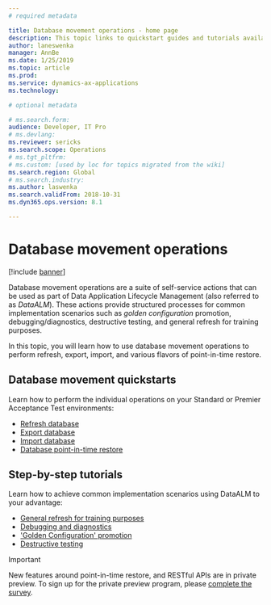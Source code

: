 ```yaml
---
# required metadata

title: Database movement operations - home page
description: This topic links to quickstart guides and tutorials available for Database Movement features in Lifecycle Services. 
author: laneswenka
manager: AnnBe
ms.date: 1/25/2019
ms.topic: article
ms.prod: 
ms.service: dynamics-ax-applications
ms.technology: 

# optional metadata

# ms.search.form: 
audience: Developer, IT Pro
# ms.devlang: 
ms.reviewer: sericks
ms.search.scope: Operations
# ms.tgt_pltfrm: 
# ms.custom: [used by loc for topics migrated from the wiki]
ms.search.region: Global
# ms.search.industry: 
ms.author: laswenka
ms.search.validFrom: 2018-10-31
ms.dyn365.ops.version: 8.1

---
```


# Database movement operations

[!include [banner](../includes/banner.md)]

Database movement operations are a suite of self-service actions that can be used as part of Data Application Lifecycle Management (also referred to as *DataALM*).  These actions provide structured processes for common implementation scenarios such as *golden configuration* promotion, debugging/diagnostics, destructive testing, and general refresh for training purposes.

In this topic, you will learn how to use database movement operations to perform refresh, export, import, and various flavors of point-in-time restore.

## Database movement quickstarts
Learn how to perform the individual operations on your Standard or Premier Acceptance Test environments:
 * [Refresh database](database-refresh.md)
 * [Export database](export-database.md)
 * [Import database](import-database.md)
 * [Database point-in-time restore](database-point-in-time-restore.md)

 ## Step-by-step tutorials
 Learn how to achieve common implementation scenarios using DataALM to your advantage:
 * [General refresh for training purposes](dbmovement-scenario-general-refresh.md)
 * [Debugging and diagnostics](dbmovement-scenario-debugdiag.md)
 * ['Golden Configuration' promotion](dbmovement-scenario-goldenconfig.md)
 * [Destructive testing](dbmovement-scenario-destructivetests.md)
 
 > [!Important]
 > New features around point-in-time restore, and RESTful APIs are in private preview.  To sign up for the private preview program, please [complete the survey](https://aka.ms/SelfServiceDatabaseMovementPreview).
